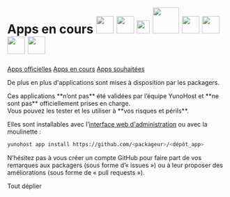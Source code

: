 # Apps en cours <img src="https://yunohost.org/images/freshrss_logo.png" width=40> <img src="https://yunohost.org/images/Icons_mumble.svg" width=40> <img src="https://yunohost.org/images/Lutim_small.png" width=30> <img src="https://yunohost.org/images/PluXml-logo_transparent.png" width=60> <img src="https://yunohost.org/images/rainloop_logo.png" width=40> <img src="https://yunohost.org/images/Etherpad.svg" width=40> <img src="https://yunohost.org/images/gogs.png" width=40> <img src="https://yunohost.org/images/movim_logo.png" width=40>

<a class="btn btn-lg btn-default" href="/apps_fr">Apps officielles</a>
<a class="btn btn-lg btn-default disabled" href="/apps_in_progress_fr">Apps en cours</a>
<a class="btn btn-lg btn-default" href="/apps_wishlist_fr">Apps souhaitées</a>

De plus en plus d'applications sont mises à disposition par les packagers.
<div class="alert alert-danger">Ces applications **n’ont pas** été validées par l’équipe YunoHost et  **ne sont pas** officiellement prises en charge.<br>Vous pouvez les tester et les utiliser à **vos risques et périls**.
</div>

Elles sont installables avec l’[interface web d'administration](/admin) ou avec la moulinette :
```bash
yunohost app install https://github.com/<packageur>/<dépôt_app>
```

N’hésitez pas à vous créer un compte GitHub pour faire part de vos remarques aux packagers (sous forme d’«&nbsp;issues&nbsp;») ou à leur proposer des améliorations (sous forme de «&nbsp;pull requests&nbsp;»).

<div class="clearfix" style="margin-bottom: 1em;">
<div class="btn btn-default btn-xs pull-right" data-toggle="collapse" data-target="#app-accordion2 .collapse">Tout déplier</div>
</div>

<div class="panel-group" id="app-accordion2"></div>

<script type="text/template" id="app-template2">
  <div class="panel panel-default">
    <div class="panel-heading">
      <div class="panel-title">
        <a data-toggle="collapse" data-parent="#app-accordion" href="#app_{app_id}">{app_name} <em><small>({app_id})</small></em></a>
      </div>
    </div>
    <div class="panel-collapse collapse app_{app_id}">
      <div class="panel-body">
        <p><strong>Description</strong> : {app_description}</p>
        <p><strong>Dernière mise à jour (UTC)</strong> : {app_update}</p>
        <p><strong>Mainteneur</strong> : {app_maintainer} <small class="text-muted">({app_mail})</small></p>
        <p><strong>Dépôt git</strong> : <a href="{app_git}" target="_blank">{app_git}</a> <small class="text-muted">({app_branch})</small></p>
        <p><strong>Licence de l’application</strong> : {app_license}</p>
        <div class="{app_state}"/>
    </div>
  </div>
</script>

<script>
function timeConverter(UNIX_timestamp) {
    var a = new Date(UNIX_timestamp*1000);
    var months = ['janvier','février','mars','avril','mai','juin','juillet','août','septembre','octobre','novembre','décembre'];
    var year = a.getFullYear();
    var month = months[a.getMonth()];
    var date = a.getDate();
    var hour = a.getHours();
    var min = a.getMinutes();
    if (hour < 10) { hour = '0' + hour; }
    if (min < 10) { min = '0' + min; }
    var time = date+' '+month+' '+year+' at '+hour+':'+min;
    return time;
}

$(document).ready(function () {
  $.getJSON('/community.json', function(app_list) {
    // Cast as array
    var app_list = $.map(app_list, function(el) { return el; });
    // Sort alpha
    app_list.sort(function(a, b){
      if (a.manifest.id > b.manifest.id) {return 1;}
      else if (a.manifest.id < b.manifest.id) {return -1;}
      return 0;
    });
    $.each(app_list, function(k, infos) {
      app_id = infos.manifest.id;
      if (typeof infos.manifest.description.fr === 'undefined') {
        infos.manifest.description.fr = infos.manifest.description.en;
      }
      html = $('#app-template2').html()
             .replace(/{app_id}/g, app_id)
             .replace(/{app_name}/g, infos.manifest.name)
             .replace('{app_description}', infos.manifest.description.fr)
             .replace(/{app_git}/g, infos.git.url)
             .replace('{app_branch}', infos.git.branch)
             .replace('{app_update}', timeConverter(infos.lastUpdate))
             .replace('{app_state}', infos.state)
             .replace('{app_license}', infos.manifest.license);

      if (infos.manifest.developer) {
        html = html
          .replace('{app_maintainer}', infos.manifest.developer.name)
          .replace('{app_mail}', infos.manifest.developer.email);
      }

      if (infos.manifest.maintainer) {
        html = html
          .replace('{app_maintainer}', infos.manifest.maintainer.name)
          .replace('{app_mail}', infos.manifest.maintainer.email);
      }

      $('#app-accordion2').append(html);
      $('.app_'+ app_id).attr('id', 'app_'+ app_id);

      setTimeout(function() {
          $(".notworking").each(function() {
              $(this).html( '<a class="btn btn-small btn-danger disabled" href="#">Non fonctionnel</a>' );
          });
          $(".inprogress").each(function() {
              $(this).html( '<a class="btn btn-small btn-warning disabled" href="#">En cours</a>' );
          });
          $(".working").each(function() {
              $(this).html( '<a class="btn btn-small btn-success disabled" href="#">Fonctionnel</a>' );
          });
      }, 3000);
    });
  });
});
</script>
